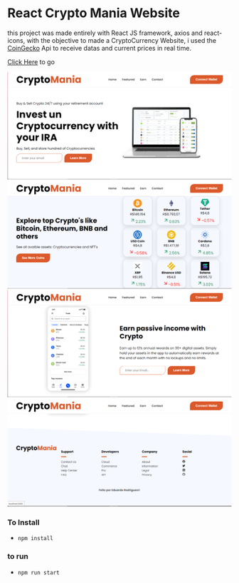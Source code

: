 # React Crypto Mania Website

this project was made entirely with React JS framework, axios and react-icons, with the objective to made a CryptoCurrency Website, i used the [CoinGecko](https://www.coingecko.com) Api to receive datas and current prices in real time.

[Click Here](https://crypto-mania-website.netlify.app) to go

![App Images](/src/assets/1.png) 
![App Images](/src/assets/2.png) 
![App Images](/src/assets/3.png) 
![App Images](/src/assets/4.png) 









### To Install
- `npm install`

### to run
- `npm run start`
